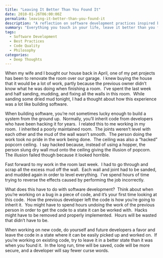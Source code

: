 ```yaml
---
title: "Leaving It Better Than You Found It"
date: 2010-01-26T06:00:00Z
permalink: leaving-it-better-than-you-found-it
description: "A reflection on software development practices inspired by home renovation - why leaving code better than you found it benefits everyone."
summary: "Everything you touch in your life, leave it better than you found it."
tags:
  - Software Development
  - Best Practices
  - Code Quality
  - Philosophy
categories:
  - Deep Thoughts
---
```


<p>When my wife and I bought our house back in April, one of my pet projects has been to renovate the room over our garage.&#160; I knew buying the house that it would be a lot of work, partly because the previous owner didn’t know what he was doing when finishing a room.&#160; I’ve spent the last week and half sanding, mudding, and fixing all the walls in this room.&#160; While sanding some dried mud tonight, I had a thought about how this experience was a lot like building software.</p>  <p align="left">When building software, you’re not sometimes lucky enough to build a system from the ground up.&#160; Normally, you’ll inherit code from developers who have been hacking it for years.&#160; I related this to me working in my room.&#160; I inherited a poorly maintained room.&#160; The joints weren’t level with each other and the mud of the wall wasn’t smooth.&#160; The person doing the work took no pride in the work being done.&#160; The ceiling was also a “hacked” popcorn ceiling.&#160; I say hacked because, instead of using a hopper, the person slung dry wall mud onto the ceiling giving the illusion of popcorn.&#160; The illusion failed though because it looked horrible.</p>  <p align="left">Fast forward to my work in the room last week.&#160; I had to go through and scrap all the excess mud off the wall.&#160; Each wall and joint had to be sanded, and mudded again in order to level everything.&#160; I’ve spend hours of time trying to reverse the effects caused by performing the job incorrectly.</p>  <p align="left">What does this have to do with software development?&#160; Think about when you’re working on a bug in a piece of code, and it’s your first time looking at this code.&#160; How the previous developer left the code is how you’re going to inherit it.&#160; You might have to spend hours undoing the work of the previous person in order to get the code to a state it can be worked with.&#160; Hacks might have to be removed and properly implemented.&#160; Hours will be wasted that didn’t have to be.</p>  <p align="left">When working on new code, do yourself and future developers a favor and leave the code in a state where it can be easily picked up and worked on.&#160; If you’re working on existing code, try to leave it in a better state than it was when you found it.&#160; In the long run, time will be saved, code will be more secure, and a developer will say fewer curse words.</p>